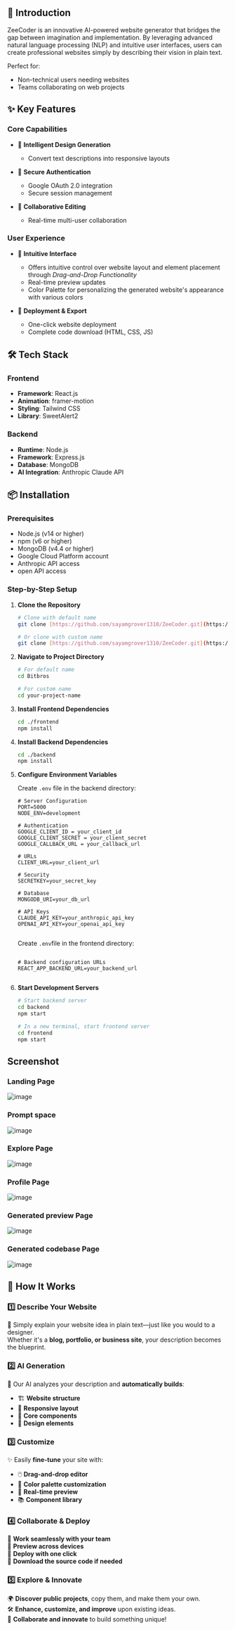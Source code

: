 ## 🚀 Introduction

ZeeCoder is an innovative AI-powered website generator that bridges the gap between imagination and implementation. By leveraging advanced natural language processing (NLP) and intuitive user interfaces, users can create professional websites simply by describing their vision in plain text.

Perfect for:
- Non-technical users needing websites
- Teams collaborating on web projects

## ✨ Key Features

### Core Capabilities
- 🎨 **Intelligent Design Generation**
  - Convert text descriptions into responsive layouts

- 🔐 **Secure Authentication**
  - Google OAuth 2.0 integration
  - Secure session management

- 👥 **Collaborative Editing**
  - Real-time multi-user collaboration

### User Experience
- 🎯 **Intuitive Interface**
  - Offers intuitive control over website layout and element placement through *Drag-and-Drop Functionality*
  - Real-time preview updates
  - Color Palette for personalizing the generated website's appearance with various colors

- 🚀 **Deployment & Export**
  - One-click website deployment
  - Complete code download (HTML, CSS, JS)

## 🛠️ Tech Stack

### Frontend
- **Framework**: React.js
- **Animation**: framer-motion
- **Styling**: Tailwind CSS
- **Library**: SweetAlert2

### Backend
- **Runtime**: Node.js
- **Framework**: Express.js
- **Database**: MongoDB
- **AI Integration**: Anthropic Claude API

## 📦 Installation

### Prerequisites
- Node.js (v14 or higher)
- npm (v6 or higher)
- MongoDB (v4.4 or higher)
- Google Cloud Platform account
- Anthropic API access
- open API access

### Step-by-Step Setup

1. **Clone the Repository**

   ```bash
   # Clone with default name
   git clone [https://github.com/sayamgrover1310/ZeeCoder.git](https://github.com/sayamgrover1310/ZeeCoder.git)
   ```
   ```bash
   # Or clone with custom name
   git clone [https://github.com/sayamgrover1310/ZeeCoder.git](https://github.com/sayamgrover1310/ZeeCoder.git) your-project-name
   ```

2. **Navigate to Project Directory**
   ```bash
   # For default name
   cd Bitbros
   ```
   ```bash
   # For custom name
   cd your-project-name
   ```

3. **Install Frontend Dependencies**
   ```bash
   cd ./frontend
   npm install
   ```

4. **Install Backend Dependencies**
   ```bash
   cd ./backend
   npm install
   ```

5. **Configure Environment Variables**
   
   Create `.env` file in the backend directory:
   ```env
   # Server Configuration
   PORT=5000
   NODE_ENV=development

   # Authentication
   GOOGLE_CLIENT_ID = your_client_id
   GOOGLE_CLIENT_SECRET = your_client_secret
   GOOGLE_CALLBACK_URL = your_callback_url
   
   # URLs
   CLIENT_URL=your_client_url
   
   # Security
   SECRETKEY=your_secret_key
   
   # Database
   MONGODB_URI=your_db_url
   
   # API Keys
   CLAUDE_API_KEY=your_anthropic_api_key
   OPENAI_API_KEY=your_openai_api_key
  
   ```
   Create `.env`file in the frontend directory:
   ```env
   
   # Backend configuration URLs
   REACT_APP_BACKEND_URL=your_backend_url


6. **Start Development Servers**
   ```bash
   # Start backend server
   cd backend
   npm start
   ```
   ```bash
   # In a new terminal, start frontend server
   cd frontend
   npm start

## Screenshot

### Landing Page
![image]()

### Prompt space
![image](<img width="1024" height="1024" alt="Screenshot" src="https://github.com/user-attachments/assets/6c538ee6-6b9f-4241-acc5-b939f4a7b68a" />
)

### Explore Page
![image](https://i.ibb.co/whtqM7Vq/explore.jpg)

### Profile  Page
![image](https://i.ibb.co/HfMDQqH8/suck.jpg)


### Generated preview Page
![image](https://i.ibb.co/zhGn5mBv/preview.jpg)

### Generated codebase Page
![image](https://i.ibb.co/k6BM0Tyy/main-2.jpg)


## 🚀 How It Works  

### 1️⃣ Describe Your Website  
📝 Simply explain your website idea in plain text—just like you would to a designer.  
Whether it's a **blog, portfolio, or business site**, your description becomes the blueprint.  

### 2️⃣ AI Generation  
🤖 Our AI analyzes your description and **automatically builds**:  
- 🏗️ **Website structure**  
- 📱 **Responsive layout**  
- 🔧 **Core components**  
- 🎨 **Design elements**  

### 3️⃣ Customize  
✨ Easily **fine-tune** your site with:  
- 🖱️ **Drag-and-drop editor**  
- 🎨 **Color palette customization**  
- 👀 **Real-time preview**  
- 📚 **Component library**  

### 4️⃣ Collaborate & Deploy  
🤝 **Work seamlessly with your team**  
📱 **Preview across devices**  
🚀 **Deploy with one click**  
💾 **Download the source code if needed**  

### 5️⃣ Explore & Innovate  
🌍 **Discover public projects**, copy them, and make them your own.  
🛠️ **Enhance, customize, and improve** upon existing ideas.  
🚀 **Collaborate and innovate** to build something unique!  
